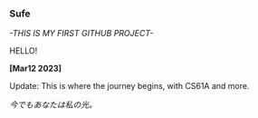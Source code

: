 ### Sufe

*-THIS IS MY FIRST GITHUB PROJECT-*

HELLO!



**[Mar12 2023]**

Update: This is where the journey begins, with CS61A and more.































*今でもあなたは私の光。*
